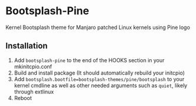 # Bootsplash-Pine
Kernel Bootsplash theme for Manjaro patched Linux kernels using Pine logo

## Installation
1. Add `bootsplash-pine` to the end of the HOOKS section in your mkinitcpio.conf
2. Build and install package (It should automatically rebuild your initcpio)
3. Add `bootsplash.bootfile=bootsplash-themes/pine/bootsplash` to your kernel cmdline as well as other needed arguments such as `quiet`, likely through extlinux
4. Reboot
